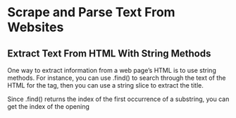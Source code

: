 <h1>Scrape and Parse Text From Websites</h1>
<h2>Extract Text From HTML With String Methods</h2>
One way to extract information from a web page’s HTML is to use string methods. For instance, you can use .find() to search through the text of the HTML for the <title> tags and extract the title of the web page.

Let’s extract the title of the web page you requested in the previous example. If you know the index of the first character of the title and the first character of the closing </title> tag, then you can use a string slice to extract the title.

Since .find() returns the index of the first occurrence of a substring, you can get the index of the opening <title> tag by passing the string "<title>" to .find():

You don’t want the index of the <title> tag, though. You want the index of the title itself. To get the index of the first letter in the title, you can add the length of the string "<title>" to title_index:


<h2>A Primer on Regular Expressions</h2>
Regular expressions—or regexes for short—are patterns that can be used to search for text within a string. Python supports regular expressions through the standard library’s re module.

Note: Regular expressions aren’t particular to Python. They’re a general programming concept and can be used with any programming language.

To work with regular expressions, the first thing you need to do is import the re module:

Armed with all this knowledge, let’s now try to parse out the title from a new profile page, which includes this rather carelessly written line of HTML:


The .find() method would have a difficult time dealing with the inconsistencies here, but with the clever use of regular expressions, you can handle this code quickly and efficiently:

Let’s take a closer look at the first regular expression in the pattern string by breaking it down into three parts:

<title.*?> matches the opening <TITLE > tag in html. The <title part of the pattern matches with <TITLE because re.search() is called with re.IGNORECASE, and .*?> matches any text after <TITLE up to the first instance of >.

.*? non-greedily matches all text after the opening <TITLE >, stopping at the first match for </title.*?>.

</title.*?> differs from the first pattern only in its use of the / character, so it matches the closing </title / > tag in html.

The second regular expression, the string "<.*?>", also uses the non-greedy .*? to match all the HTML tags in the title string. By replacing any matches with "", re.sub() removes all the tags and returns only the text.

Note: Web scraping in Python or any other language can be tedious. No two websites are organized the same way, and HTML is often messy. Moreover, websites change over time. Web scrapers that work today are not guaranteed to work next year—or next week, for that matter!

Regular expressions are a powerful tool when used correctly. This introduction barely scratches the surface. For more about regular expressions and how to use them, check out the two-part series


<h3>test_scarp_regex1</h3>
It looks like there’s a lot going on in this forloop, but it’s just a little bit of arithmetic to calculate the right indices for extracting the desired text. Let’s break it down:

1. You use html_text.find() to find the starting index of the string, either "Name:" or "Favorite Color:", and then assign the index to string_start_idx.
2. Since the text to extract starts just after the colon in "Name:" or "Favorite Color:", you get the index of the the character immediately after the colon by adding the length of the string to start_string_idx and assign the result to text_start_idx.
3. You calculate the ending index of the text to extract by determining the index of the first angle bracket (<) relative to text_start_idx and assign this value to next_html_tag_offset. Then you add that value to text_start_idx and assign the result to text_end_idx.
4. You extract the text by slicing html_text from text_start_idx to text_end_idx and assign this string to raw_text.
5. You remove any whitespace from the beginning and end of raw_text using .strip() and assign the result to clean_text.

*Result:*

`Dionysus`

`Wine`